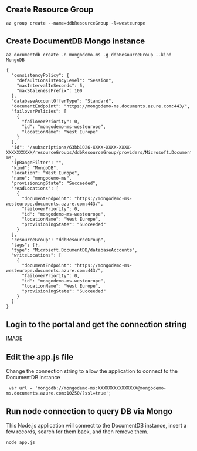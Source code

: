 ## Create Resource Group
```
az group create --name=ddbResourceGroup -l=westeurope
```

## Create DocumentDB Mongo instance

```
az documentdb create -n mongodemo-ms -g ddbResourceGroup --kind MongoDB

{
  "consistencyPolicy": {
    "defaultConsistencyLevel": "Session",
    "maxIntervalInSeconds": 5,
    "maxStalenessPrefix": 100
  },
  "databaseAccountOfferType": "Standard",
  "documentEndpoint": "https://mongodemo-ms.documents.azure.com:443/",
  "failoverPolicies": [
    {
      "failoverPriority": 0,
      "id": "mongodemo-ms-westeurope",
      "locationName": "West Europe"
    }
  ],
  "id": "/subscriptions/63bb1026-XXXX-XXXX-XXXX-XXXXXXXXXX/resourceGroups/ddbResourceGroup/providers/Microsoft.DocumentDB/databaseAccounts/mongodemo-ms",
  "ipRangeFilter": "",
  "kind": "MongoDB",
  "location": "West Europe",
  "name": "mongodemo-ms",
  "provisioningState": "Succeeded",
  "readLocations": [
    {
      "documentEndpoint": "https://mongodemo-ms-westeurope.documents.azure.com:443/",
      "failoverPriority": 0,
      "id": "mongodemo-ms-westeurope",
      "locationName": "West Europe",
      "provisioningState": "Succeeded"
    }
  ],
  "resourceGroup": "ddbResourceGroup",
  "tags": {},
  "type": "Microsoft.DocumentDB/databaseAccounts",
  "writeLocations": [
    {
      "documentEndpoint": "https://mongodemo-ms-westeurope.documents.azure.com:443/",
      "failoverPriority": 0,
      "id": "mongodemo-ms-westeurope",
      "locationName": "West Europe",
      "provisioningState": "Succeeded"
    }
  ]
}
```

## Login to the portal and get the connection string
IMAGE

## Edit the app.js file
Change the connection string to allow the application to connect to the DocumentDB instance
```
 var url = 'mongodb://mongodemo-ms:XXXXXXXXXXXXXXX@mongodemo-ms.documents.azure.com:10250/?ssl=true';

```

## Run node connection to query DB via Mongo
This Node.js application will connect to the DocumentDB instance, insert a few records, search for them back, and then remove them.  

```
node app.js
```
